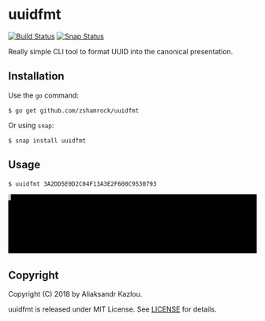 # uuidfmt

[![Build Status](https://travis-ci.org/zshamrock/uuidfmt.svg?branch=master)](https://travis-ci.org/zshamrock/uuidfmt)
[![Snap Status](https://build.snapcraft.io/badge/zshamrock/uuidfmt.svg)](https://build.snapcraft.io/user/zshamrock/uuidfmt)

Really simple CLI tool to format UUID into the canonical presentation.

## Installation

Use the `go` command:

	$ go get github.com/zshamrock/uuidfmt

Or using `snap`:

    $ snap install uuidfmt

## Usage

    $ uuidfmt 3A2DD5E0D2C04F13A3E2F600C9530793

![uuidfmt](uuidfmt.gif)

## Copyright

Copyright (C) 2018 by Aliaksandr Kazlou.

uuidfmt is released under MIT License.
See [LICENSE](https://github.com/zshamrock/uuidfmt/blob/master/LICENSE) for details.